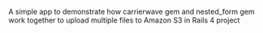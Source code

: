 A simple app to demonstrate how carrierwave gem and nested_form gem work together to upload multiple files to Amazon S3 in Rails 4 project